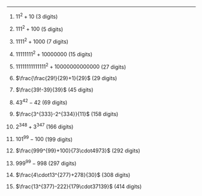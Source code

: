 ***
1. $11^2 + 10$ (3 digits)

2. $111^2 + 100$ (5 digits)

3. $1111^2 + 1000$ (7 digits)

4. $11111111^2 + 10000000$ (15 digits)

5. $11111111111111^2 + 10000000000000$ (27 digits)

6. $\frac{\frac{29!}{29}+1}{29}$ (29 digits)

7. $\frac{39!-39}{39}$ (45 digits)

8. ${43}^{42}-42$ (69 digits)

9. $\frac{3^{333}-2^{334}}{11}$ (158 digits)

10. $2^{348}+3^{347}$ (166 digits) 

11. ${101}^{99}-100$ (199 digits)

12. $\frac{999^{99}+100}{73\cdot4973}$ (292 digits)

13. ${999^{99}-998}$ (297 digits)

14. $\frac{4\cdot13^{277}+278}{30}$ (308 digits)

15. $\frac{13^{377}-222}{179\cdot37139}$ (414 digits)

<html lang="en">
<head>
<meta http-equiv="content-type" content="text/html; charset=utf-8">
<script type="text/javascript" charset="utf-8" src="
https://cdn.mathjax.org/mathjax/latest/MathJax.js?config=TeX-AMS-MML_HTMLorMML,
https://vincenttam.github.io/javascripts/MathJaxLocal.js"></script>
</head>
